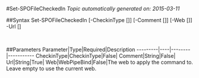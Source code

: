 #Set-SPOFileCheckedIn
*Topic automatically generated on: 2015-03-11*


##Syntax
    Set-SPOFileCheckedIn [-CheckinType [<CheckinType>]] [-Comment [<String>]] [-Web [<WebPipeBind>]] -Url [<String>]

&nbsp;

##Parameters
Parameter|Type|Required|Description
---------|----|--------|-----------
CheckinType|CheckinType|False|
Comment|String|False|
Url|String|True|
Web|WebPipeBind|False|The web to apply the command to. Leave empty to use the current web.

